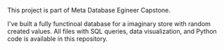 This project is part of Meta Database Egineer Capstone.

I've built a fully functinoal database for a imaginary store with random created values. 
All files with SQL queries, data visualization, and Python code is available in this repository.
